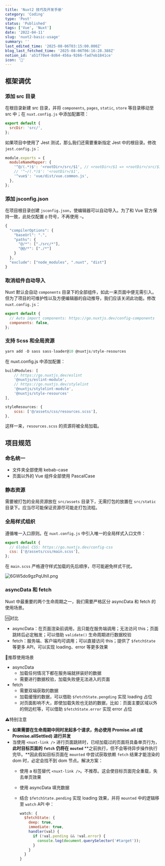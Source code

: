 ```yaml
---
title: 'Nuxt2 技巧及开发手册'
category: 'Coding'
type: 'Post'
status: 'Published'
tags: ['Vue', 'Nuxt']
date: '2022-04-11'
slug: 'nuxt2-basic-usage'
summary: ''
last_edited_time: '2025-08-06T03:15:00.000Z'
blog_last_fetched_time: '2025-08-06T06:16:28.388Z'
notion_id: 'a51f70e4-8d64-456a-9266-fad7eb1841ce'
icon: '🎉'
---
```


## 框架调优

### 添加 src 目录

在根目录新建 src 目录，并将 `components`, `pages`, `static`, `store` 等目录移动至 src 中；在 `nuxt.config.js` 中添加配置项：

```javascript
export default {
  srcDir: 'src/',
};
```

如果项目中使用了 Jest 测试，那么我们还需要重新指定 Jest 中的根目录。修改 `jest.config.js`：

```javascript
module.exports = {
  moduleNameMapper: {
    '^@/(.*)$': '<rootDir>/src/$1', // <rootDir>/$1 => <rootDir>/src/$1
    // '^~/(.*)$': '<rootDir>/$1',
    '^vue$': 'vue/dist/vue.common.js',
  },
};
```

### 添加 jsconfig.json

在项目根目录创建 `jsconfig.json`，使编辑器可以自动导入。为了和 Vue 官方保持一致，此处仅配置 `@` 符号，不再使用 `~`。

```javascript
{
  "compilerOptions": {
    "baseUrl": ".",
    "paths": {
      "@/*": ["./src/*"],
      "@@/*": ["./*"]
    }
  },
  "exclude": ["node_modules", ".nuxt", "dist"]
}
```

### 取消组件自动导入

Nuxt 默认会自动 `components` 目录下的全部组件，如此一来页面中便无需引入。但为了项目的可维护性以及方便编辑器的自动推导，我们应该关闭此功能。修改 `nuxt.config.js`：

```javascript
export default {
  // Auto import components: https://go.nuxtjs.dev/config-components
  components: false,
};
```

### 支持 Scss 和全局资源

```javascript
yarn add -D sass sass-loader@10 @nuxtjs/style-resources
```

在 nuxt.config.js 中添加配置：

```javascript
buildModules: [
    // https://go.nuxtjs.dev/eslint
    '@nuxtjs/eslint-module',
    // https://go.nuxtjs.dev/stylelint
    '@nuxtjs/stylelint-module',
    '@nuxtjs/style-resources'
],

styleResources: {
    scss: ['@/assets/css/resources.scss'],
},
```

这样一来，`resources.scss` 的资源将被全局加载。

## 项目规范

### 命名统一

- 文件夹全部使用 kebab-case
- 页面以外的 Vue 组件全部使用 PascalCase

### 静态资源

需要被打包的全局资源放在 `src/assets` 目录下，无需打包的放置在 `src/static` 目录下。应当尽可能保证资源尽可能走打包流程。

### 全局样式组织

遵循唯一入口原则。在 `nuxt.config.js` 中引入唯一的全局样式入口文件：

```javascript
export default {
  // Global CSS: https://go.nuxtjs.dev/config-css
  css: ['@/assets/css/main.scss'],
};
```

在 `main.scss` 严格遵守样式加载的先后顺序，尽可能避免样式干扰。

![6GW5do9gzPqUhlI.png](https://cdn.sa.net/2024/03/15/6GW5do9gzPqUhlI.png)

### asyncData 和 fetch

Nuxt 中最重要的两个生命周期之一，我们需要严格区分 asyncData 和 fetch 的使用场景。

🆚对比

- asyncData：在页面渲染前调用，且只能在服务端调用；无法访问 this；页面跳转后必定触发；可以借助 `validate()` 生命周期进行数据校验
- fetch：服务端、客户端均可调用；可以直接访问 this；提供了 `$fetchState` 等更多 API，可以实现 loading、error 等更多效果

🔑推荐使用场景

- asyncData
  - 加载任何情况下都在服务端就拼装好的数据
  - 需要进行数据校验，加载失败便无法进入的页面
- fetch
  - 需要双端获取的数据
  - 加载缓慢的数据，可以借助 `$fetchState.pengding` 实现 loading 占位
  - 对页面影响不大，即使加载失败也无妨的数据，比如：页面主要区域以外的侧边栏等，可以借助 `$fetchState.error` 实现 error 占位

⚠️特别注意

- **如果需要在生命周期中同时发起多个请求，务必使用 Promise.all (或 Promise.allSettled) 进行并发**
- 当使用 `<nuxt-link />` 进行页面跳转时，已经加载过的页面将具备单页行为，**此时目标页面的** **`fetch`** **仍将在** **`mouted`** **之前执行，但不会等待异步操作执行完毕。**因此假如目标页面在 `mounted` 中尝试获取依赖 `fetch` 结果才能渲染的 dom 时，必定会找不到 dom 节点。解决方案：
  - 使用 a 标签替代 `<nuxt-link />`。不推荐。这会使目标页面完全重载，失去单页效果
  - 使用 asyncData 填充数据
  - 结合 `$fetchState.pending` 实现 loading 效果，并将 `mounted` 中的逻辑移至 `watch` API 中：

    ```javascript
    watch: {
      $fetchState: {
        deep: true,
        immediate: true,
        handler(val) {
          if (!val.pending && !val.error) {
            console.log(document.querySelector('#target'));
          }
        }
      }
    }
    ```

